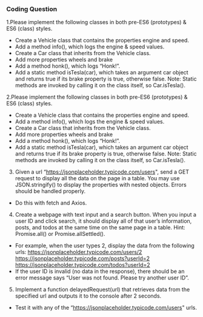 ### Coding Question
1.Please implement the following classes in both pre-ES6 (prototypes) & ES6 (class) styles.
- Create a Vehicle class that contains the properties engine and speed.
- Add a method info(), which logs the engine & speed values.
- Create a Car class that inherits from the Vehicle class.
- Add more properties wheels and brake
- Add a method honk(), which logs “Honk!”.
- Add a static method isTesla(car), which takes an argument car object and returns true if its brake property is true, otherwise false.
Note: Static methods are invoked by calling it on the class itself, so Car.isTesla().

2.Please implement the following classes in both pre-ES6 (prototypes) & ES6 (class) styles.
- Create a Vehicle class that contains the properties engine and speed.
- Add a method info(), which logs the engine & speed values.
- Create a Car class that inherits from the Vehicle class.
- Add more properties wheels and brake
- Add a method honk(), which logs “Honk!”.
- Add a static method isTesla(car), which takes an argument car object and returns true if its brake property is true, otherwise false.
Note: Static methods are invoked by calling it on the class itself, so Car.isTesla().

3. Given a url “https://jsonplaceholder.typicode.com/users", send a GET request to display all the data on the page in a table. You may use JSON.stringify() to display the properties with nested objects. Errors should be handled properly.
- Do this with fetch and Axios.

4. Create a webpage with text input and a search button. When you input a user ID and click search, it should display all of that user’s information, posts, and todos at the same time on the same page in a table. Hint: Promise.all() or Promise.allSettled().
- For example, when the user types 2, display the data from the following urls:
https://jsonplaceholder.typicode.com/users/2
https://jsonplaceholder.typicode.com/posts?userId=2
https://jsonplaceholder.typicode.com/todos?userId=2
- If the user ID is invalid (no data in the response), there should be an error message says
“User was not found. Please try another user ID”.

5. Implement a function delayedRequest(url) that retrieves data from the specified url and outputs it to the console after 2 seconds.
- Test it with any of the “https://jsonplaceholder.typicode.com/users" urls.
